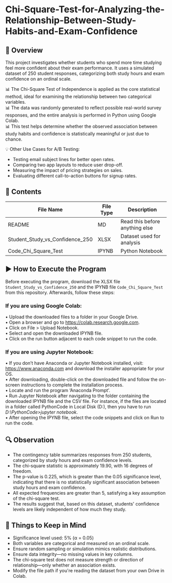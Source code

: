 # Chi-Square-Test-for-Analyzing-the-Relationship-Between-Study-Habits-and-Exam-Confidence  

## 📝 __Overview__  
This project investigates whether students who spend more time studying feel more confident about their exam performance. It uses a simulated dataset of 250 student responses, categorizing both study hours and exam confidence on an ordinal scale.  
  
📊 The Chi-Square Test of Independence is applied as the core statistical method, ideal for examining the relationship between two categorical variables.  
📊 The data was randomly generated to reflect possible real-world survey responses, and the entire analysis is performed in Python using Google Colab.  
📊 This test helps determine whether the observed association between study habits and confidence is statistically meaningful or just due to chance.  
    
💡 Other Use Cases for A/B Testing:  
* Testing email subject lines for better open rates.  
* Comparing two app layouts to reduce user drop-off.  
* Measuring the impact of pricing strategies on sales.  
* Evaluating different call-to-action buttons for signup rates.  
  
## __📂 Contents__  
|    File Name     | File Type | Description |
|------------------|-----------|-------------|
|      README      |    MD     | Read this before anything else |
| Student_Study_vs_Confidence_250 |    XLSX    | Dataset used for analysis |
| Code_Chi_Square_Test |   IPYNB   | Python Notebook |
  
## __▶️ How to Execute the Program__
Before executing the program, download the XLSX file `Student_Study_vs_Confidence_250` and the IPYNB file `Code_Chi_Square_Test` from this repository. Afterwards, follow these steps:  
### If you are using Google Colab:  
•	Upload the downloaded files to a folder in your Google Drive.  
•	Open a browser and go to https://colab.research.google.com.  
•	Click on File > Upload Notebook.  
•	Select and open the downloaded IPYNB file.  
•	Click on the run button adjacent to each code snippet to run the code.  
### If you are using Jupyter Notebook:  
•	If you don’t have Anaconda or Jupyter Notebook installed, visit: https://www.anaconda.com and download the installer appropriate for your OS.  
•	After downloading, double-click on the downloaded file and follow the on-screen instructions to complete the installation process.  
•	Locate and run the program ‘Anaconda Prompt’.  
•	Run Jupyter Notebook after navigating to the folder containing the downloaded IPYNB file and the CSV file. For instance, if the files are located in a folder called PythonCode in Local Disk (D:), then you have to run _D:\PythonCode>jupyter notebook_.  
•	After opening the IPYNB file, select the code snippets and click on Run to run the code.  
  
## 🔍 __Observation__  
* The contingency table summarizes responses from 250 students, categorized by study hours and exam confidence levels.  
* The chi-square statistic is approximately 19.90, with 16 degrees of freedom.  
* The p-value is 0.225, which is greater than the 0.05 significance level, indicating that there is no statistically significant association between study hours and exam confidence.  
* All expected frequencies are greater than 5, satisfying a key assumption of the chi-square test.  
* The results suggest that, based on this dataset, students' confidence levels are likely independent of how much they study.  
  
## 📌 __Things to Keep in Mind__  
* Significance level used: 5% (α = 0.05)  
* Both variables are categorical and measured on an ordinal scale.  
* Ensure random sampling or simulation mimics realistic distributions.  
* Ensure data integrity—no missing values in key columns.  
* The chi-square test does not measure strength or direction of relationship—only whether an association exists.  
* Modify the file path if you're reading the dataset from your own Drive in Colab.  
